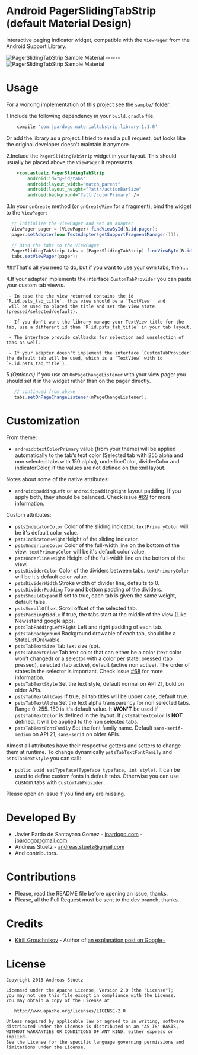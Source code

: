# Android PagerSlidingTabStrip (default Material Design)

Interactive paging indicator widget, compatible with the `ViewPager` from the
Android Support Library.

![PagerSlidingTabStrip Sample Material](https://raw.githubusercontent.com/jpardogo/PagerSlidingTabStrip/master/art/material_tabs.gif) ------
![PagerSlidingTabStrip Sample Material](https://raw.githubusercontent.com/jpardogo/PagerSlidingTabStrip/master/art/material_tabs_middle.gif)

# Usage

For a working implementation of this project see the `sample/` folder.

1.Include the following dependency in your `build.gradle` file.

```groovy
    compile 'com.jpardogo.materialtabstrip:library:1.1.0'
```

Or add the library as a project. I tried to send a pull request, but looks like the original developer doesn't maintain it anymore.

2.Include the `PagerSlidingTabStrip` widget in your layout. This should usually be placed above the `ViewPager` it represents.

```xml
    <com.astuetz.PagerSlidingTabStrip
        android:id="@+id/tabs"
        android:layout_width="match_parent"
        android:layout_height="?attr/actionBarSize"
        android:background="?attr/colorPrimary" />
```

3.In your `onCreate` method (or `onCreateView` for a fragment), bind the widget to the `ViewPager`:

```java
  // Initialize the ViewPager and set an adapter
  ViewPager pager = (ViewPager) findViewById(R.id.pager);
  pager.setAdapter(new TestAdapter(getSupportFragmentManager()));

  // Bind the tabs to the ViewPager
  PagerSlidingTabStrip tabs = (PagerSlidingTabStrip) findViewById(R.id.tabs);
  tabs.setViewPager(pager);
```

###That's all you need to do, but if you want to use your own tabs, then....

4.If your adapter implements the interface `CustomTabProvider` you can paste your custom tab view/s.

     - In case the the view returned contains the id `R.id.psts_tab_title`, this view should be a `TextView`  and
     will be used to placed the title and set the view state (pressed/selected/default).

     - If you don't want the library manage your TextView title for the tab, use a different id than `R.id.psts_tab_title` in your tab layout.

     - The interface provide callbacks for selection and unselection of tabs as well.

     - If your adapter doesn't implement the interface `CustomTabProvider` the default tab will be used, which is a `TextView` with id `R.id.psts_tab_title`).

5.*(Optional)* If you use an `OnPageChangeListener` with your view pager
     you should set it in the widget rather than on the pager directly.

```java
   // continued from above
   tabs.setOnPageChangeListener(mPageChangeListener);
```

# Customization

From theme:

 * `android:textColorPrimary` value (from your theme) will be applied automatically to the tab's text color (Selected tab with 255 alpha and non selected tabs with 150 alpha), underlineColor, dividerColor and indicatorColor, if the values are not defined on the xml layout.

Notes about some of the native attributes:

 * `android:paddingLeft` or `android:paddingRight` layout padding. If you apply both, they should be balanced. Check issue [#69](https://github.com/jpardogo/PagerSlidingTabStrip/pull/69) for more information.

Custom attributes:

 * `pstsIndicatorColor` Color of the sliding indicator. `textPrimaryColor` will be it's default color value.
 * `pstsIndicatorHeight`Height of the sliding indicator.
 * `pstsUnderlineColor` Color of the full-width line on the bottom of the view. `textPrimaryColor` will be it's default color value.
 * `pstsUnderlineHeight` Height of the full-width line on the bottom of the view.
 * `pstsDividerColor` Color of the dividers between tabs. `textPrimaryColor` will be it's default color value.
 * `pstsDividerWidth` Stroke width of divider line, defaults to 0.
 * `pstsDividerPadding` Top and bottom padding of the dividers.
 * `pstsShouldExpand` If set to true, each tab is given the same weight, default false.
 * `pstsScrollOffset` Scroll offset of the selected tab.
 * `pstsPaddingMiddle` If true, the tabs start at the middle of the view (Like Newsstand google app).
 * `pstsTabPaddingLeftRight` Left and right padding of each tab.
 * `pstsTabBackground` Background drawable of each tab, should be a StateListDrawable.
 * `pstsTabTextSize` Tab text size (sp).
 * `pstsTabTextColor` Tab text color that can either be a color (text color won't changed) or a selector with a color per state: pressed (tab pressed), selected (tab active), default (active non active). The order of states in the selector is important. Check issue [#68](https://github.com/jpardogo/PagerSlidingTabStrip/pull/70) for more information.
 * `pstsTabTextStyle` Set the text style, default normal on API 21, bold on older APIs.
 * `pstsTabTextAllCaps` If true, all tab titles will be upper case, default true.
 * `pstsTabTextAlpha` Set the text alpha transparency for non selected tabs. Range 0..255. 150 is it's default value. It **WON'T** be used if `pstsTabTextColor` is defined in the layout. If `pstsTabTextColor` is **NOT** defined, It will be applied to the non selected tabs.
 * `pstsTabTextFontFamily` Set the font family name. Default `sans-serif-medium` on API 21, `sans-serif` on older APIs.

Almost all attributes have their respective getters and setters to change them at runtime. To change dynamically `pstsTabTextFontFamily` and  `pstsTabTextStyle` you can call:

 * `public void setTypeface(Typeface typeface, int style)`. It can be used to define custom fonts in default tabs. Otherwise you can use custom tabs with `CustomTabProvider`.

Please open an issue if you find any are missing.

# Developed By

 * Javier Pardo de Santayana Gomez - [jpardogo.com](http://www.jpardogo.com) - <jpardogo@gmail.com>
 * Andreas Stuetz - <andreas.stuetz@gmail.com>
 * And contributors.

# Contributions

 * Please, read the README file before opening an issue, thanks.
 * Please, all the Pull Request must be sent to the dev branch, thanks..

# Credits

 * [Kirill Grouchnikov](https://plus.google.com/108761828584265913206/posts) - Author of [an explanation post on Google+](https://plus.google.com/108761828584265913206/posts/Cwk7joBV3AC)

# License

    Copyright 2013 Andreas Stuetz

    Licensed under the Apache License, Version 2.0 (the "License");
    you may not use this file except in compliance with the License.
    You may obtain a copy of the License at

       http://www.apache.org/licenses/LICENSE-2.0

    Unless required by applicable law or agreed to in writing, software
    distributed under the License is distributed on an "AS IS" BASIS,
    WITHOUT WARRANTIES OR CONDITIONS OF ANY KIND, either express or implied.
    See the License for the specific language governing permissions and
    limitations under the License.
